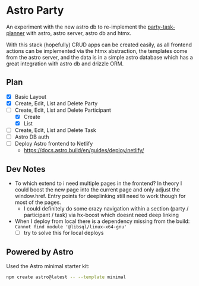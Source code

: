 # Astro Party

An experiment with the new astro db to re-implement the
[party-task-planner](https://github.com/flyck/party-task-planner) with astro, astro server, astro
db and htmx.

With this stack (hopefully) CRUD apps can be created easily, as all frontend actions can be
implemented via the htmx abstraction, the templates come from the astro server, and the data is in
a simple astro database which has a great integration with astro db and drizzle ORM.

## Plan
- [x] Basic Layout
- [x] Create, Edit, List and Delete Party
- [ ] Create, Edit, List and Delete Participant
  - [x] Create
  - [x] List
- [ ] Create, Edit, List and Delete Task
- [ ] Astro DB auth
- [ ] Deploy Astro frontend to Netlify
  - https://docs.astro.build/en/guides/deploy/netlify/

## Dev Notes

- To which extend to i need multiple pages in the frontend? In theory I could boost the new page
  into the current page and only adjust the window.href. Entry points for deeplinking still need
  to work though for most of the pages.
  - I could definitely do some crazy navigation within a section (party / participant / task) via
    hx-boost which doesnt need deep linking
- When I deploy from local there is a dependency missing from the build: `Cannot find module
  '@libsql/linux-x64-gnu'`
  - [ ] try to solve this for local deploys

## Powered by Astro

Used the Astro minimal starter kit:
```sh
npm create astro@latest -- --template minimal
```
